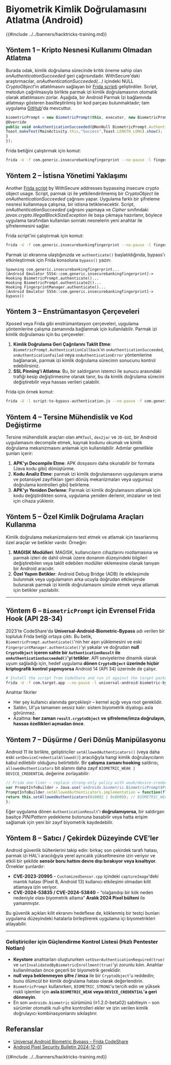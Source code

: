 # Biyometrik Kimlik Doğrulamasını Atlatma (Android)

{{#include ../../banners/hacktricks-training.md}}


## **Yöntem 1 – Kripto Nesnesi Kullanımı Olmadan Atlatma**

Burada odak, kimlik doğrulama sürecinde kritik öneme sahip olan _onAuthenticationSucceeded_ geri çağrısındadır. WithSecure'daki araştırmacılar, _onAuthenticationSucceeded(...)_ içindeki NULL _CryptoObject_'in atlatılmasını sağlayan bir [Frida scripti](https://github.com/WithSecureLABS/android-keystore-audit/blob/master/frida-scripts/fingerprint-bypass.js) geliştirdiler. Script, metodun çağrılmasıyla birlikte parmak izi kimlik doğrulamasının otomatik olarak atlatılmasını zorlar. Aşağıda, bir Android Parmak İzi bağlamında atlatmayı gösteren basitleştirilmiş bir kod parçası bulunmaktadır; tam uygulama [GitHub](https://github.com/St3v3nsS/InsecureBanking)'da mevcuttur.
```javascript
biometricPrompt = new BiometricPrompt(this, executor, new BiometricPrompt.AuthenticationCallback() {
@Override
public void onAuthenticationSucceeded(@NonNull BiometricPrompt.AuthenticationResult result) {
Toast.makeText(MainActivity.this,"Success",Toast.LENGTH_LONG).show();
}
});
```
Frida betiğini çalıştırmak için komut:
```bash
frida -U -f com.generic.insecurebankingfingerprint --no-pause -l fingerprint-bypass.js
```
## **Yöntem 2 – İstisna Yönetimi Yaklaşımı**

Another [Frida script](https://github.com/WithSecureLABS/android-keystore-audit/blob/master/frida-scripts/fingerprint-bypass-via-exception-handling.js) by WithSecure addresses bypassing insecure crypto object usage. Script, parmak izi ile yetkilendirilmemiş bir _CryptoObject_ ile _onAuthenticationSucceeded_ çağrısını yapar. Uygulama farklı bir şifreleme nesnesi kullanmaya çalışırsa, bir istisna tetiklenecektir. Script, _onAuthenticationSucceeded_ çağrısını yapmaya ve _Cipher_ sınıfındaki _javax.crypto.IllegalBlockSizeException_ ile başa çıkmaya hazırlanır, böylece uygulama tarafından kullanılan sonraki nesnelerin yeni anahtar ile şifrelenmesini sağlar.

Frida script'ini çalıştırmak için komut:
```bash
frida -U -f com.generic.insecurebankingfingerprint --no-pause -l fingerprint-bypass-via-exception-handling.js
```
Parmak izi ekranına ulaştığınızda ve `authenticate()` başlatıldığında, bypass'ı etkinleştirmek için Frida konsoluna `bypass()` yazın:
```
Spawning com.generic.insecurebankingfingerprint...
[Android Emulator 5554::com.generic.insecurebankingfingerprint]-> Hooking BiometricPrompt.authenticate()...
Hooking BiometricPrompt.authenticate2()...
Hooking FingerprintManager.authenticate()...
[Android Emulator 5554::com.generic.insecurebankingfingerprint]-> bypass()
```
## **Yöntem 3 – Enstrümantasyon Çerçeveleri**

Xposed veya Frida gibi enstrümantasyon çerçeveleri, uygulama yöntemlerine çalışma zamanında bağlanmak için kullanılabilir. Parmak izi kimlik doğrulaması için bu çerçeveler:

1. **Kimlik Doğrulama Geri Çağrılarını Taklit Etme**: `BiometricPrompt.AuthenticationCallback`'ın `onAuthenticationSucceeded`, `onAuthenticationFailed` veya `onAuthenticationError` yöntemlerine bağlanarak, parmak izi kimlik doğrulama sürecinin sonucunu kontrol edebilirsiniz.
2. **SSL Pinning'i Atlatma**: Bu, bir saldırganın istemci ile sunucu arasındaki trafiği kesip değiştirmesine olanak tanır, bu da kimlik doğrulama sürecini değiştirebilir veya hassas verileri çalabilir.

Frida için örnek komut:
```bash
frida -U -l script-to-bypass-authentication.js --no-pause -f com.generic.in
```
## **Yöntem 4 – Tersine Mühendislik ve Kod Değiştirme**

Tersine mühendislik araçları olan `APKTool`, `dex2jar` ve `JD-GUI`, bir Android uygulamasını decompile etmek, kaynak kodunu okumak ve kimlik doğrulama mekanizmasını anlamak için kullanılabilir. Adımlar genellikle şunları içerir:

1. **APK'yı Decompile Etme**: APK dosyasını daha okunabilir bir formata (Java kodu gibi) dönüştürme.
2. **Kodu Analiz Etme**: parmak izi kimlik doğrulamasının uygulanışını arama ve potansiyel zayıflıkları (geri dönüş mekanizmaları veya uygunsuz doğrulama kontrolleri gibi) belirleme.
3. **APK'yı Yeniden Derleme**: Parmak izi kimlik doğrulamasını atlamak için kodu değiştirdikten sonra, uygulama yeniden derlenir, imzalanır ve test için cihaza yüklenir.

## **Yöntem 5 – Özel Kimlik Doğrulama Araçları Kullanma**

Kimlik doğrulama mekanizmalarını test etmek ve atlamak için tasarlanmış özel araçlar ve betikler vardır. Örneğin:

1. **MAGISK Modülleri**: MAGISK, kullanıcıların cihazlarını rootlamasına ve parmak izleri de dahil olmak üzere donanım düzeyindeki bilgileri değiştirebilen veya taklit edebilen modüller eklemesine olanak tanıyan bir Android aracıdır.
2. **Özel Yapım Betikler**: Android Debug Bridge (ADB) ile etkileşimde bulunmak veya uygulamanın arka ucuyla doğrudan etkileşimde bulunarak parmak izi kimlik doğrulamasını simüle etmek veya atlamak için betikler yazılabilir.

---

## **Yöntem 6 – `BiometricPrompt` için Evrensel Frida Hook (API 28-34)**

2023'te CodeShare'da **Universal-Android-Biometric-Bypass** adı verilen bir topluluk Frida betiği ortaya çıktı. Bu betik, `BiometricPrompt.authenticate()`'nin her aşırı yüklemesini ve eski `FingerprintManager.authenticate()`'yi yakalar ve doğrudan **null `CryptoObject` içeren sahte bir `AuthenticationResult` ile `onAuthenticationSucceeded()`'yi tetikler**. API seviyelerine dinamik olarak uyum sağladığı için, hedef uygulama **dönen `CryptoObject` üzerinde hiçbir kriptografik kontrol yapmıyorsa** Android 14 (API 34) üzerinde de çalışır.
```bash
# Install the script from CodeShare and run it against the target package
frida -U -f com.target.app --no-pause -l universal-android-biometric-bypass.js
```
Anahtar fikirler
* Her şey kullanıcı alanında gerçekleşir – kernel açığı veya root gereklidir.
* Saldırı, UI'ya tamamen sessiz kalır: sistem biyometrik diyalogu asla görünmez.
* Azaltma: **her zaman `result.cryptoObject` ve şifreleme/imza doğrulayın, hassas özellikleri açmadan önce**.

## **Yöntem 7 – Düşürme / Geri Dönüş Manipülasyonu**

Android 11 ile birlikte, geliştiriciler `setAllowedAuthenticators()` (veya daha eski `setDeviceCredentialAllowed()`) aracılığıyla hangi kimlik doğrulayıcıların kabul edilebilir olduğunu belirtebilir. Bir **çalışma zamanı hooking** saldırısı, `allowedAuthenticators` bit alanını daha zayıf `BIOMETRIC_WEAK | DEVICE_CREDENTIAL` değerine zorlayabilir:
```javascript
// Frida one-liner – replace strong-only policy with weak/device-credential
var PromptInfoBuilder = Java.use('androidx.biometric.BiometricPrompt$PromptInfo$Builder');
PromptInfoBuilder.setAllowedAuthenticators.implementation = function(flags){
return this.setAllowedAuthenticators(0x0002 | 0x8000); // BIOMETRIC_WEAK | DEVICE_CREDENTIAL
};
```
Eğer uygulama dönen `AuthenticationResult`'ı **doğrulamıyorsa**, bir saldırgan basitçe _PIN/Pattern_ yedekleme butonuna basabilir veya hatta erişim sağlamak için yeni bir zayıf biyometrik kaydedebilir.

## **Yöntem 8 – Satıcı / Çekirdek Düzeyinde CVE'ler**

Android güvenlik bültenlerini takip edin: birkaç son çekirdek tarafı hatası, parmak izi HAL'i aracılığıyla yerel ayrıcalık yükseltmesine izin veriyor ve etkili bir şekilde **sensör boru hattını devre dışı bırakıyor veya kısaltıyor**. Örnekler şunlardır:

* **CVE-2023-20995** – `CustomizedSensor.cpp` içindeki `captureImage`'deki mantık hatası (Pixel 8, Android 13) kullanıcı etkileşimi olmadan kilit atlamaya izin veriyor.
* **CVE-2024-53835 / CVE-2024-53840** – “olağandışı bir kök neden nedeniyle olası biyometrik atlama” **Aralık 2024 Pixel bülteni** ile yamanmıştır.

Bu güvenlik açıkları kilit ekranını hedeflese de, köklenmiş bir testçi bunları uygulama düzeyindeki hatalarla birleştirerek uygulama içi biyometrikleri atlayabilir.

---

### Geliştiriciler için Güçlendirme Kontrol Listesi (Hızlı Pentester Notları)

* **Keystore** anahtarları oluştururken `setUserAuthenticationRequired(true)` ve `setInvalidatedByBiometricEnrollment(true)`'yi zorunlu kılın. Anahtar kullanılmadan önce geçerli bir biyometrik gereklidir.
* **null veya beklenmeyen şifre / imza** ile bir `CryptoObject`'u reddedin; bunu ölümcül bir kimlik doğrulama hatası olarak değerlendirin.
* `BiometricPrompt` kullanırken, `BIOMETRIC_STRONG`'u tercih edin ve yüksek riskli işlemler için **asla `BIOMETRIC_WEAK` veya `DEVICE_CREDENTIAL`'a geri dönmeyin**.
* En son `androidx.biometric` sürümünü (≥1.2.0-beta02) sabitleyin – son sürümler otomatik null-şifre kontrolleri ekler ve izin verilen kimlik doğrulayıcı kombinasyonlarını sıkılaştırır.

## Referanslar

- [Universal Android Biometric Bypass – Frida CodeShare](https://codeshare.frida.re/@ax/universal-android-biometric-bypass/)
- [Android Pixel Security Bulletin 2024-12-01](https://source.android.com/security/bulletin/pixel/2024-12-01)


{{#include ../../banners/hacktricks-training.md}}
